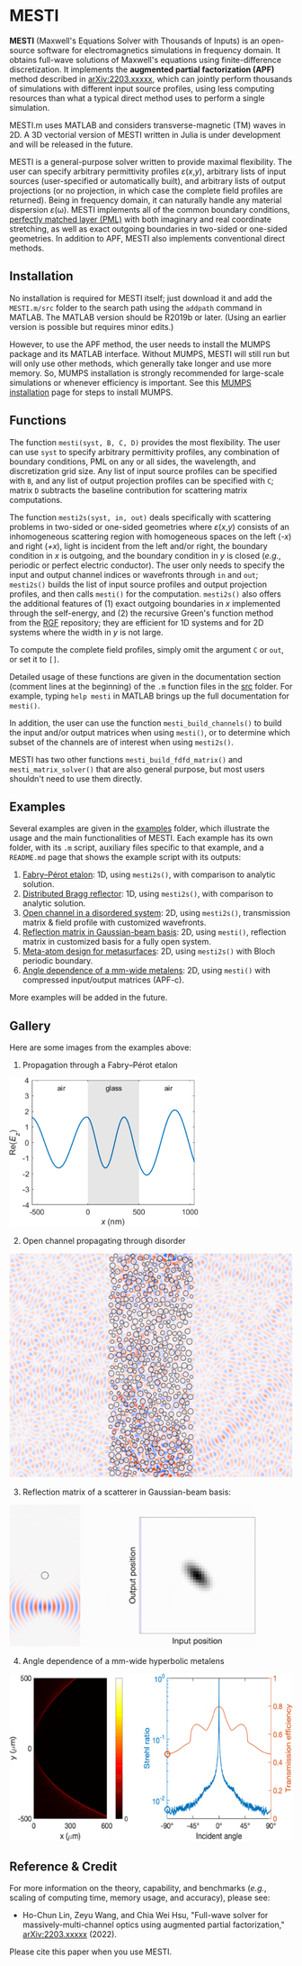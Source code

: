 # MESTI

**MESTI** (Maxwell's Equations Solver with Thousands of Inputs) is an open-source software for electromagnetics simulations in frequency domain. It obtains full-wave solutions of Maxwell's equations using finite-difference discretization. It implements the **augmented partial factorization (APF)** method described in [arXiv:2203.xxxxx](https://arxiv.org/abs/2203.xxxxx), which can jointly perform thousands of simulations with different input source profiles, using less computing resources than what a typical direct method uses to perform a single simulation.

MESTI.m uses MATLAB and considers transverse-magnetic (TM) waves in 2D. A 3D vectorial version of MESTI written in Julia is under development and will be released in the future.

MESTI is a general-purpose solver written to provide maximal flexibility. The user can specify arbitrary permittivity profiles *ε*(*x*,*y*), arbitrary lists of input sources (user-specified or automatically built), and arbitrary lists of output projections (or no projection, in which case the complete field profiles are returned). Being in frequency domain, it can naturally handle any material dispersion *ε*(ω). MESTI implements all of the common boundary conditions, [perfectly matched layer (PML)](https://en.wikipedia.org/wiki/Perfectly_matched_layer) with both imaginary and real coordinate stretching, as well as exact outgoing boundaries in two-sided or one-sided geometries. In addition to APF, MESTI also implements conventional direct methods.

## Installation

No installation is required for MESTI itself; just download it and add the <code>MESTI.m/src</code> folder to the search path using the <code>addpath</code> command in MATLAB. The MATLAB version should be R2019b or later. (Using an earlier version is possible but requires minor edits.)

However, to use the APF method, the user needs to install the MUMPS package and its MATLAB interface. Without MUMPS, MESTI will still run but will only use other methods, which generally take longer and use more memory. So, MUMPS installation is strongly recommended for large-scale simulations or whenever efficiency is important. See this [MUMPS installation](./mumps) page for steps to install MUMPS.

## Functions 

The function <code>mesti(syst, B, C, D)</code> provides the most flexibility. The user can use <code>syst</code> to specify arbitrary permittivity profiles, any combination of boundary conditions, PML on any or all sides, the wavelength, and discretization grid size. Any list of input source profiles can be specified with <code>B</code>, and any list of output projection profiles can be specified with <code>C</code>; matrix <code>D</code> subtracts the baseline contribution for scattering matrix computations.

The function <code>mesti2s(syst, in, out)</code> deals specifically with scattering problems in two-sided or one-sided geometries where *ε*(*x*,*y*) consists of an inhomogeneous scattering region with homogeneous spaces on the left (*-x*) and right (*+x*), light is incident from the left and/or right, the boundary condition in *x* is outgoing, and the boundary condition in *y* is closed (*e.g.*, periodic or perfect electric conductor). The user only needs to specify the input and output channel indices or wavefronts through <code>in</code> and <code>out</code>; <code>mesti2s()</code> builds the list of input source profiles and output projection profiles, and then calls <code>mesti()</code> for the computation. <code>mesti2s()</code> also offers the additional features of (1) exact outgoing boundaries in *x* implemented through the self-energy, and (2) the recursive Green's function method from the [RGF](https://github.com/chiaweihsu/RGF) repository; they are efficient for 1D systems and for 2D systems where the width in *y* is not large. 

To compute the complete field profiles, simply omit the argument <code>C</code> or  <code>out</code>, or set it to <code>[]</code>.

Detailed usage of these functions are given in the documentation section (comment lines at the beginning) of the <code>.m</code> function files in the [src](./src) folder. For example, typing <code>help mesti</code> in MATLAB brings up the full documentation for <code>mesti()</code>.

In addition, the user can use the function <code>mesti_build_channels()</code> to build the input and/or output matrices when using <code>mesti()</code>, or to determine which subset of the channels are of interest when using <code>mesti2s()</code>.

MESTI has two other functions <code>mesti_build_fdfd_matrix()</code> and <code>mesti_matrix_solver()</code> that are also general purpose, but most users shouldn't need to use them directly.

## Examples

Several examples are given in the [examples](./examples) folder, which illustrate the usage and the main functionalities of MESTI. Each example has its own folder, with its <code>.m</code> script, auxiliary files specific to that example, and a <code>README.md</code> page that shows the example script with its outputs:

1. [Fabry–Pérot etalon](./examples/1d_fabry_perot): 1D, using <code>mesti2s()</code>, with comparison to analytic solution.
2. [Distributed Bragg reflector](./examples/1d_distributed_bragg_reflector): 1D, using <code>mesti2s()</code>, with comparison to analytic solution.
3. [Open channel in a disordered system](./examples/2d_open_channel_through_disorder): 2D, using <code>mesti2s()</code>, transmission matrix & field profile with customized wavefronts.
4.  [Reflection matrix in Gaussian-beam basis](./examples/2d_reflection_matrix_Gaussian_beams): 2D, using <code>mesti()</code>, reflection matrix in customized basis for a fully open system.
5. [Meta-atom design for metasurfaces](./examples/2d_meta_atom): 2D, using <code>mesti2s()</code> with Bloch periodic boundary.
6. [Angle dependence of a mm-wide metalens](./examples/2d_metalens): 2D, using <code>mesti()</code> with compressed input/output matrices (APF-c).

More examples will be added in the future.

## Gallery
Here are some images from the examples above:

1. Propagation through a Fabry–Pérot etalon
<img src="./examples/1d_fabry_perot/fabry_perot_field_profile.gif" width="336" height="264"> 

2. Open channel propagating through disorder
<img src="./examples/2d_open_channel_through_disorder/disorder_open_channel.gif" width="530" height="398"> 

3. Reflection matrix of a scatterer in Gaussian-beam basis:
<img src="./examples/2d_reflection_matrix_Gaussian_beams/reflection_matrix_Gaussian_beams.gif" width="438" height="252"> 

4. Angle dependence of a mm-wide hyperbolic metalens
<img src="./examples/2d_metalens/metalens_animation.gif" width="580" height="297"> 

## Reference & Credit

For more information on the theory, capability, and benchmarks (*e.g.*, scaling of computing time, memory usage, and accuracy), please see:

- Ho-Chun Lin, Zeyu Wang, and Chia Wei Hsu, "Full-wave solver for massively-multi-channel optics using augmented partial factorization,"  [arXiv:2203.xxxxx](https://arxiv.org/abs/2203.xxxxx) (2022).

Please cite this paper when you use MESTI.

